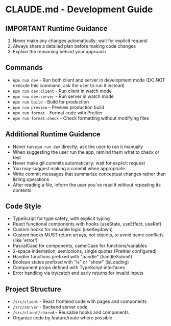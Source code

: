 # CLAUDE.md - Development Guide

## IMPORTANT Runtime Guidance
1. Never make any changes automatically; wait for explicit request
2. Always share a detailed plan before making code changes
3. Explain the reasoning behind your approach

## Commands
- `npm run dev` - Run both client and server in development mode (DO NOT execute this command, ask the user to run it instead)
- `npm run dev:client` - Run client in watch mode
- `npm run dev:server` - Run server in watch mode
- `npm run build` - Build for production
- `npm run preview` - Preview production build
- `npm run format` - Format code with Prettier
- `npm run format:check` - Check formatting without modifying files

## Additional Runtime Guidance
- Never run `npm run dev` directly; ask the user to run it manually
- When suggesting the user run the app, remind them what to check or test
- Never make git commits automatically; wait for explicit request
- You may suggest making a commit when appropriate
- Write commit messages that summarize conceptual changes rather than listing operations
- After reading a file, inform the user you've read it without repeating its contents

## Code Style
- TypeScript for type safety, with explicit typing
- React functional components with hooks (useState, useEffect, useRef)
- Custom hooks for reusable logic (useKeydown)
- Custom hooks MUST return arrays, not objects, to avoid name conflicts (like 'error')
- PascalCase for components, camelCase for functions/variables
- 2-space indentation, semicolons, single quotes (Prettier configured)
- Handler functions prefixed with "handle" (handleSubmit)
- Boolean states prefixed with "is" or "show" (isLoading)
- Component props defined with TypeScript interfaces
- Error handling via try/catch and early returns for invalid inputs

## Project Structure
- `/src/client` - React frontend code with pages and components
- `/src/server` - Backend server code
- `/src/client/shared` - Reusable hooks and components
- Organize code by feature/route where possible
